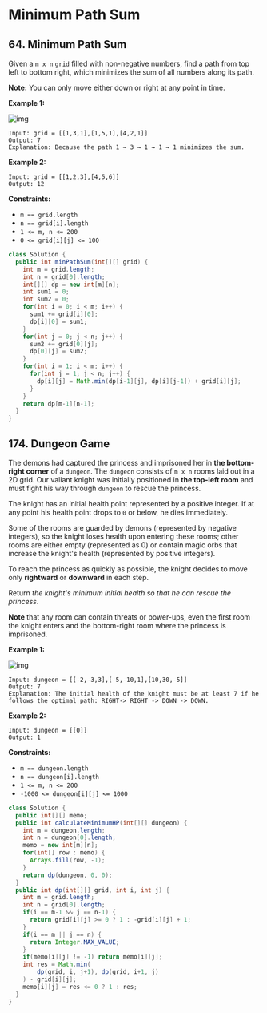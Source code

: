 # Minimum Path Sum

## 64. Minimum Path Sum

Given a `m x n` `grid` filled with non-negative numbers, find a path from top left to bottom right, which minimizes the sum of all numbers along its path.

**Note:** You can only move either down or right at any point in time.

 

**Example 1:**

![img](https://assets.leetcode.com/uploads/2020/11/05/minpath.jpg)

```
Input: grid = [[1,3,1],[1,5,1],[4,2,1]]
Output: 7
Explanation: Because the path 1 → 3 → 1 → 1 → 1 minimizes the sum.
```

**Example 2:**

```
Input: grid = [[1,2,3],[4,5,6]]
Output: 12
```

 

**Constraints:**

- `m == grid.length`
- `n == grid[i].length`
- `1 <= m, n <= 200`
- `0 <= grid[i][j] <= 100`

```java
class Solution {
  public int minPathSum(int[][] grid) {
    int m = grid.length;
    int n = grid[0].length;
    int[][] dp = new int[m][n];
    int sum1 = 0;
    int sum2 = 0;
    for(int i = 0; i < m; i++) {
      sum1 += grid[i][0];
      dp[i][0] = sum1;
    }
    for(int j = 0; j < n; j++) {
      sum2 += grid[0][j];
      dp[0][j] = sum2;
    }
    for(int i = 1; i < m; i++) {
      for(int j = 1; j < n; j++) {
        dp[i][j] = Math.min(dp[i-1][j], dp[i][j-1]) + grid[i][j];
      }
    }
    return dp[m-1][n-1];
  }
}
```

## 174. Dungeon Game

The demons had captured the princess and imprisoned her in **the bottom-right corner** of a `dungeon`. The `dungeon` consists of `m x n` rooms laid out in a 2D grid. Our valiant knight was initially positioned in **the top-left room** and must fight his way through `dungeon` to rescue the princess.

The knight has an initial health point represented by a positive integer. If at any point his health point drops to `0` or below, he dies immediately.

Some of the rooms are guarded by demons (represented by negative integers), so the knight loses health upon entering these rooms; other rooms are either empty (represented as 0) or contain magic orbs that increase the knight's health (represented by positive integers).

To reach the princess as quickly as possible, the knight decides to move only **rightward** or **downward** in each step.

Return *the knight's minimum initial health so that he can rescue the princess*.

**Note** that any room can contain threats or power-ups, even the first room the knight enters and the bottom-right room where the princess is imprisoned.

 

**Example 1:**

![img](https://assets.leetcode.com/uploads/2021/03/13/dungeon-grid-1.jpg)

```
Input: dungeon = [[-2,-3,3],[-5,-10,1],[10,30,-5]]
Output: 7
Explanation: The initial health of the knight must be at least 7 if he follows the optimal path: RIGHT-> RIGHT -> DOWN -> DOWN.
```

**Example 2:**

```
Input: dungeon = [[0]]
Output: 1
```

 

**Constraints:**

- `m == dungeon.length`
- `n == dungeon[i].length`
- `1 <= m, n <= 200`
- `-1000 <= dungeon[i][j] <= 1000`

```java
class Solution {
  public int[][] memo;
  public int calculateMinimumHP(int[][] dungeon) {
    int m = dungeon.length;
    int n = dungeon[0].length;
    memo = new int[m][n];
    for(int[] row : memo) {
      Arrays.fill(row, -1);
    }
    return dp(dungeon, 0, 0);
  }
  public int dp(int[][] grid, int i, int j) {
    int m = grid.length;
    int n = grid[0].length;
    if(i == m-1 && j == n-1) {
      return grid[i][j] >= 0 ? 1 : -grid[i][j] + 1;
    }
    if(i == m || j == n) {
      return Integer.MAX_VALUE;
    }
    if(memo[i][j] != -1) return memo[i][j];
    int res = Math.min(
    	dp(grid, i, j+1), dp(grid, i+1, j)
    ) - grid[i][j];
    memo[i][j] = res <= 0 ? 1 : res;
  }
}
```

